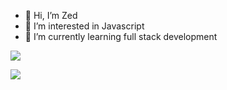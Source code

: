 - 👋 Hi, I’m Zed
- 👀 I’m interested in Javascript
- 🌱 I’m currently learning full stack development

![](https://www.codewars.com/users/silv999r/badges/large)

![](https://https://raw.githubusercontent.com/abranhe/programming-languages-logos/master/src/javascript/javascript_64x64.png)
